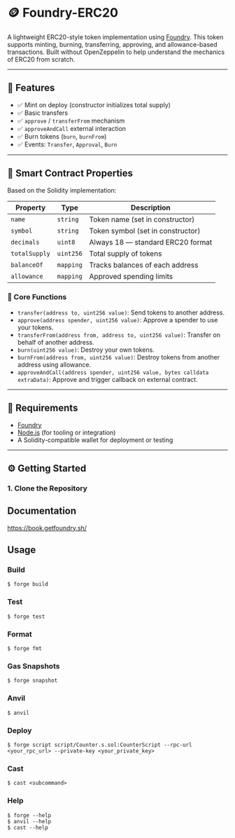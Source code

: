 # 🪙 Foundry-ERC20

A lightweight ERC20-style token implementation using [Foundry](https://book.getfoundry.sh/). This token supports minting, burning, transferring, approving, and allowance-based transactions. Built without OpenZeppelin to help understand the mechanics of ERC20 from scratch.

---

## 🚀 Features

- ✅ Mint on deploy (constructor initializes total supply)
- ✅ Basic transfers
- ✅ `approve` / `transferFrom` mechanism
- ✅ `approveAndCall` external interaction
- ✅ Burn tokens (`burn`, `burnFrom`)
- ✅ Events: `Transfer`, `Approval`, `Burn`

---

## 🧠 Smart Contract Properties

Based on the Solidity implementation:

| Property          | Type       | Description                                    |
|------------------|------------|------------------------------------------------|
| `name`           | `string`   | Token name (set in constructor)               |
| `symbol`         | `string`   | Token symbol (set in constructor)             |
| `decimals`       | `uint8`    | Always 18 — standard ERC20 format             |
| `totalSupply`    | `uint256`  | Total supply of tokens                        |
| `balanceOf`      | `mapping`  | Tracks balances of each address               |
| `allowance`      | `mapping`  | Approved spending limits                      |

### 🔁 Core Functions

- `transfer(address to, uint256 value)`: Send tokens to another address.
- `approve(address spender, uint256 value)`: Approve a spender to use your tokens.
- `transferFrom(address from, address to, uint256 value)`: Transfer on behalf of another address.
- `burn(uint256 value)`: Destroy your own tokens.
- `burnFrom(address from, uint256 value)`: Destroy tokens from another address using allowance.
- `approveAndCall(address spender, uint256 value, bytes calldata extraData)`: Approve and trigger callback on external contract.

---

## 🧰 Requirements

- [Foundry](https://book.getfoundry.sh/getting-started/installation)
- [Node.js](https://nodejs.org/) (for tooling or integration)
- A Solidity-compatible wallet for deployment or testing

---

## ⚙️ Getting Started

### 1. Clone the Repository


## Documentation

https://book.getfoundry.sh/

## Usage

### Build

```shell
$ forge build
```

### Test

```shell
$ forge test
```

### Format

```shell
$ forge fmt
```

### Gas Snapshots

```shell
$ forge snapshot
```

### Anvil

```shell
$ anvil
```

### Deploy

```shell
$ forge script script/Counter.s.sol:CounterScript --rpc-url <your_rpc_url> --private-key <your_private_key>
```

### Cast

```shell
$ cast <subcommand>
```

### Help

```shell
$ forge --help
$ anvil --help
$ cast --help
```
